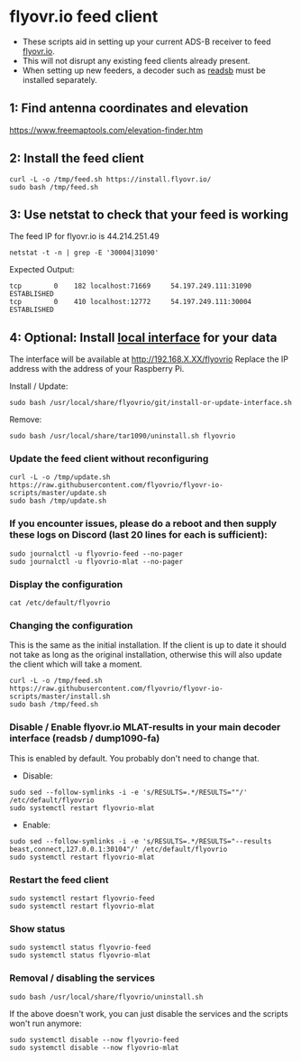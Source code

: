 # flyovr.io feed client

- These scripts aid in setting up your current ADS-B receiver to feed [flyovr.io](https://flyovr.io/).
- This will not disrupt any existing feed clients already present.
- When setting up new feeders, a decoder such as [readsb](https://github.com/wiedehopf/adsb-scripts/wiki/Automatic-installation-for-readsb) must be installed separately.

## 1: Find antenna coordinates and elevation

<https://www.freemaptools.com/elevation-finder.htm>

## 2: Install the feed client

```
curl -L -o /tmp/feed.sh https://install.flyovr.io/
sudo bash /tmp/feed.sh
```

## 3: Use netstat to check that your feed is working
The feed IP for flyovr.io is 44.214.251.49

```
netstat -t -n | grep -E '30004|31090'
```
Expected Output:
```
tcp        0    182 localhost:71669     54.197.249.111:31090      ESTABLISHED
tcp        0    410 localhost:12772     54.197.249.111:30004      ESTABLISHED
```

## 4: Optional: Install [local interface](https://github.com/wiedehopf/tar1090) for your data

The interface will be available at http://192.168.X.XX/flyovrio 
Replace the IP address with the address of your Raspberry Pi.

Install / Update:
```
sudo bash /usr/local/share/flyovrio/git/install-or-update-interface.sh
```
Remove:
```
sudo bash /usr/local/share/tar1090/uninstall.sh flyovrio
```

### Update the feed client without reconfiguring

```
curl -L -o /tmp/update.sh https://raw.githubusercontent.com/flyovrio/flyovr-io-scripts/master/update.sh
sudo bash /tmp/update.sh
```

### If you encounter issues, please do a reboot and then supply these logs on Discord (last 20 lines for each is sufficient):

```
sudo journalctl -u flyovrio-feed --no-pager
sudo journalctl -u flyovrio-mlat --no-pager
```

### Display the configuration

```
cat /etc/default/flyovrio
```

### Changing the configuration

This is the same as the initial installation.
If the client is up to date it should not take as long as the original installation,
otherwise this will also update the client which will take a moment.

```
curl -L -o /tmp/feed.sh https://raw.githubusercontent.com/flyovrio/flyovr-io-scripts/master/install.sh
sudo bash /tmp/feed.sh
```

### Disable / Enable flyovr.io MLAT-results in your main decoder interface (readsb / dump1090-fa)

This is enabled by default. You probably don't need to change that.

- Disable:

```
sudo sed --follow-symlinks -i -e 's/RESULTS=.*/RESULTS=""/' /etc/default/flyovrio
sudo systemctl restart flyovrio-mlat
```
- Enable:

```
sudo sed --follow-symlinks -i -e 's/RESULTS=.*/RESULTS="--results beast,connect,127.0.0.1:30104"/' /etc/default/flyovrio
sudo systemctl restart flyovrio-mlat
```

### Restart the feed client

```
sudo systemctl restart flyovrio-feed
sudo systemctl restart flyovrio-mlat
```

### Show status

```
sudo systemctl status flyovrio-feed
sudo systemctl status flyovrio-mlat
```

### Removal / disabling the services

```
sudo bash /usr/local/share/flyovrio/uninstall.sh
```

If the above doesn't work, you can just disable the services and the scripts won't run anymore:

```
sudo systemctl disable --now flyovrio-feed
sudo systemctl disable --now flyovrio-mlat
```
